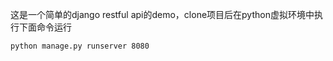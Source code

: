 这是一个简单的django restful api的demo，clone项目后在python虚拟环境中执行下面命令运行

```
python manage.py runserver 8080
```